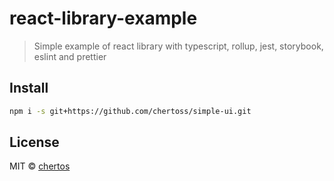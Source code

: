 # react-library-example

> Simple example of react library with typescript, rollup, jest, storybook, eslint and prettier

## Install

```bash
npm i -s git+https://github.com/chertoss/simple-ui.git
```

## License

MIT © [chertos](https://github.com/chertoss)
